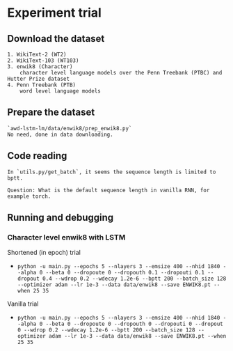 # Experiment trial

##  Download the dataset
    
    1. WikiText-2 (WT2)
    2. WikiText-103 (WT103)
    3. enwik8 (Character)
        character level language models over the Penn Treebank (PTBC) and Hutter Prize dataset
    4. Penn Treebank (PTB)
        word level language models

## Prepare the dataset

    `awd-lstm-lm/data/enwik8/prep_enwik8.py`
    No need, done in data downloading.

## Code reading

    In `utils.py/get_batch`, it seems the sequence length is limited to bptt. 
    
    Question: What is the default sequence length in vanilla RNN, for example torch. 

## Running and debugging

### Character level enwik8 with LSTM

Shortened (in epoch) trial
+ `python -u main.py --epochs 5 --nlayers 3 --emsize 400 --nhid 1840 --alpha 0 --beta 0 --dropoute 0 --dropouth 0.1 --dropouti 0.1 --dropout 0.4 --wdrop 0.2 --wdecay 1.2e-6 --bptt 200 --batch_size 128 --optimizer adam --lr 1e-3 --data data/enwik8 --save ENWIK8.pt --when 25 35`

Vanilla trial
+ `python -u main.py --epochs 5 --nlayers 3 --emsize 400 --nhid 1840 --alpha 0 --beta 0 --dropoute 0 --dropouth 0 --dropouti 0 --dropout 0 --wdrop 0.2 --wdecay 1.2e-6 --bptt 200 --batch_size 128 --optimizer adam --lr 1e-3 --data data/enwik8 --save ENWIK8.pt --when 25 35`